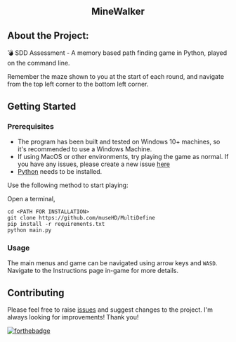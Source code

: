<h2 align="center"> MineWalker </h2>

## About the Project:
💣 SDD Assessment - A memory based path finding game in Python, played on the command line.  

Remember the maze shown to you at the start of each round, and navigate from the top left corner to the bottom left corner.

## Getting Started

### Prerequisites
* The program has been built and tested on Windows 10+ machines, so it's recommended to use a Windows Machine.
* If using MacOS or other environments, try playing the game as normal. If you have any issues, please create a new issue [here](https://github.com/museHD/MultiDefine/issues)
* [Python](https://www.python.org/downloads/) needs to be installed.

Use the following method to start playing:

Open a terminal,
``` 
cd <PATH FOR INSTALLATION>
git clone https://github.com/museHD/MultiDefine
pip install -r requirements.txt
python main.py
```

### Usage
The main menus and game can be navigated using arrow keys and `WASD`.
Navigate to the Instructions page in-game for more details.

## Contributing
Please feel free to raise [issues](https://github.com/museHD/MineWalker/issues) and suggest changes to the project. I'm always looking for improvements!
Thank you!

[![forthebadge](https://forthebadge.com/images/badges/made-with-python.svg)](https://forthebadge.com)
